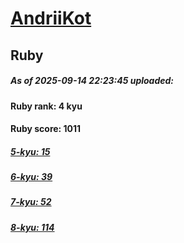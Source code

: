 # [AndriiKot](https://www.codewars.com/users/AndriiKot) 
## Ruby

##### As of 2025-09-14 22:23:45 uploaded:

#### Ruby rank: 4 kyu

#### Ruby score: 1011

##### [5-kyu: 15](https://github.com/AndriiKot/Ruby__CodeWars/tree/main/kyu-5)

##### [6-kyu: 39](https://github.com/AndriiKot/Ruby__CodeWars/tree/main/kyu-6)

##### [7-kyu: 52](https://github.com/AndriiKot/Ruby__CodeWars/tree/main/kyu-7)

##### [8-kyu: 114](https://github.com/AndriiKot/Ruby__CodeWars/tree/main/kyu-8)

